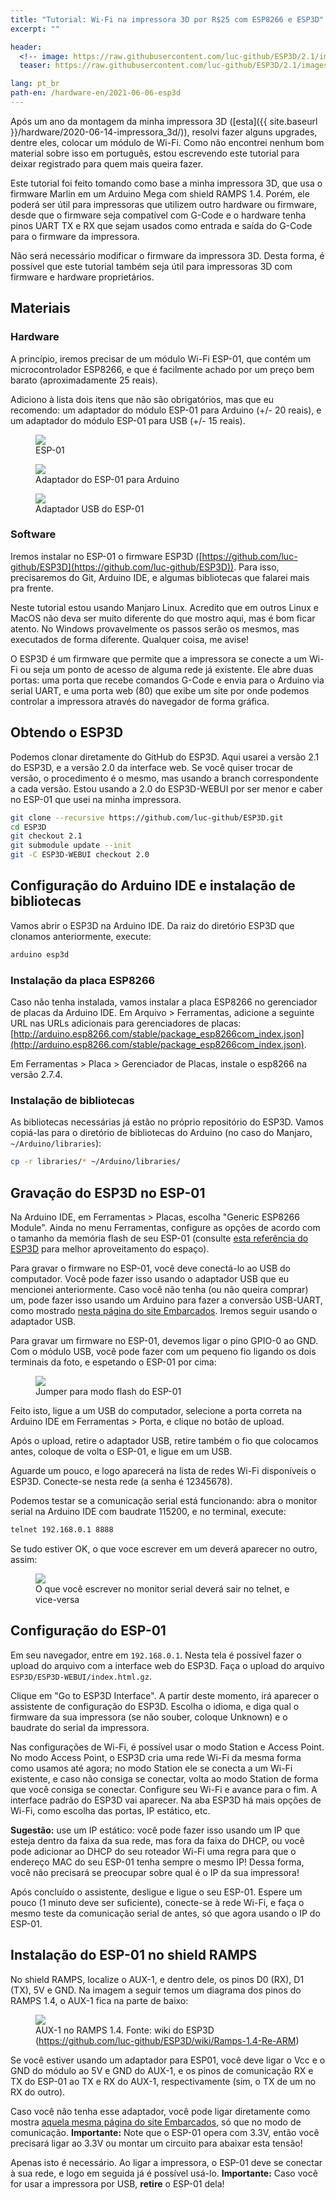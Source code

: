 ```yaml
---
title: "Tutorial: Wi-Fi na impressora 3D por R$25 com ESP8266 e ESP3D"
excerpt: ""

header:
  <!-- image: https://raw.githubusercontent.com/luc-github/ESP3D/2.1/images/ESP3D.png -->
  teaser: https://raw.githubusercontent.com/luc-github/ESP3D/2.1/images/ESP3D.png

lang: pt_br
path-en: /hardware-en/2021-06-06-esp3d
---
```


Após um ano da montagem da minha impressora 3D ([esta]({{ site.baseurl
}}/hardware/2020-06-14-impressora_3d/)), resolvi fazer alguns upgrades, dentre
eles, colocar um módulo de Wi-Fi. Como não encontrei nenhum bom material sobre
isso em português, estou escrevendo este tutorial para deixar registrado para
quem mais queira fazer. 

Este tutorial foi feito tomando como base a minha impressora 3D, que usa o
firmware Marlin em um Arduino Mega com shield RAMPS 1.4. Porém, ele poderá ser
útil para impressoras que utilizem outro hardware ou firmware, desde que o
firmware seja compatível com G-Code e o hardware tenha pinos UART TX e RX que
sejam usados como entrada e saída do G-Code para o firmware da impressora.

Não será necessário modificar o firmware da impressora 3D. Desta forma, é
possível que este tutorial também seja útil para impressoras 3D com firmware e
hardware proprietários.

## Materiais

### Hardware

A princípio, iremos precisar de um módulo Wi-Fi ESP-01, que contém um
microcontrolador ESP8266, e que é facilmente achado por um preço bem barato
(aproximadamente 25 reais).

Adiciono à lista dois itens que não são obrigatórios, mas que eu recomendo: um
adaptador do módulo ESP-01 para Arduino (+/- 20 reais), e um adaptador do módulo
ESP-01 para USB (+/- 15 reais).

<div class="img-container">
  <figure>
    <img class="large" src="{{ site.baseurl }}/assets/images/hardware/2021-06-06-esp3d/esp01.jpg">
    <figcaption>ESP-01</figcaption>
  </figure>
</div>

<div class="img-container">
  <figure>
    <img class="large" src="{{ site.baseurl }}/assets/images/hardware/2021-06-06-esp3d/esp01_arduino.jpg">
    <figcaption>Adaptador do ESP-01 para Arduino</figcaption>
  </figure>
</div>

<div class="img-container">
  <figure>
    <img class="large" src="{{ site.baseurl }}/assets/images/hardware/2021-06-06-esp3d/esp01_usb.jpg">
    <figcaption>Adaptador USB do ESP-01</figcaption>
  </figure>
</div>


### Software

Iremos instalar no ESP-01 o firmware ESP3D
([https://github.com/luc-github/ESP3D](https://github.com/luc-github/ESP3D)).
Para isso, precisaremos do Git, Arduino IDE, e algumas bibliotecas que falarei
mais pra frente.

Neste tutorial estou usando Manjaro Linux. Acredito que em outros Linux e MacOS
não deva ser muito diferente do que mostro aqui, mas é bom ficar atento. No
Windows provavelmente os passos serão os mesmos, mas executados de forma
diferente. Qualquer coisa, me avise!

O ESP3D é um firmware que permite que a impressora se conecte a um Wi-Fi ou seja
um ponto de acesso de alguma rede já existente. Ele abre duas portas: uma porta
que recebe comandos G-Code e envia para o Arduino via serial UART, e uma porta
web (80) que exibe um site por onde podemos controlar a impressora através do
navegador de forma gráfica.

## Obtendo o ESP3D

Podemos clonar diretamente do GitHub do ESP3D. Aqui usarei a versão 2.1 do
ESP3D, e a versão 2.0 da interface web. Se você quiser trocar de versão, o
procedimento é o mesmo, mas usando a branch correspondente a cada versão. Estou
usando a 2.0 do ESP3D-WEBUI por ser menor e caber no ESP-01 que usei na minha
impressora.

~~~bash
git clone --recursive https://github.com/luc-github/ESP3D.git
cd ESP3D
git checkout 2.1
git submodule update --init
git -C ESP3D-WEBUI checkout 2.0
~~~

## Configuração do Arduino IDE e instalação de bibliotecas

Vamos abrir o ESP3D na Arduino IDE. Da raiz do diretório ESP3D que clonamos
anteriormente, execute:

~~~bash
arduino esp3d
~~~

### Instalação da placa ESP8266

Caso não tenha instalada, vamos instalar a placa ESP8266 no gerenciador de placas da
Arduino IDE.
Em Arquivo > Ferramentas, adicione a seguinte URL nas URLs adicionais para
gerenciadores de placas: 
[http://arduino.esp8266.com/stable/package_esp8266com_index.json](http://arduino.esp8266.com/stable/package_esp8266com_index.json).

Em Ferramentas > Placa > Gerenciador de Placas, instale o esp8266 na versão
2.7.4. 

### Instalação de bibliotecas

As bibliotecas necessárias já estão no próprio repositório do ESP3D. Vamos
copiá-las para o diretório de bibliotecas do Arduino (no caso do Manjaro,
`~/Arduino/libraries`):

~~~bash
cp -r libraries/* ~/Arduino/libraries/
~~~

## Gravação do ESP3D no ESP-01

Na Arduino IDE, em Ferramentas > Placas, escolha "Generic ESP8266 Module". Ainda
no menu Ferramentas, configure as opções de acordo com o tamanho da memória
flash de seu ESP-01 (consulte [esta referência do ESP3D](https://github.com/luc-github/ESP3D/wiki/Flash-Size)
para melhor aproveitamento do espaço).

Para gravar o firmware no ESP-01, você deve conectá-lo ao USB do
computador. Você pode fazer isso usando o adaptador USB que eu mencionei
anteriormente. Caso você não tenha (ou não queira comprar) um, pode fazer
isso usando um Arduino para fazer a conversão USB-UART, como mostrado
[nesta página do site Embarcados](https://www.embarcados.com.br/atualizacao-de-flash-na-esp-01/).
Iremos seguir usando o adaptador USB.

Para gravar um firmware no ESP-01, devemos ligar o pino GPIO-0 ao GND. Com o
módulo USB, você pode fazer com um pequeno fio ligando os dois terminais da
foto, e espetando o ESP-01 por cima:

<div class="img-container">
  <figure>
    <img class="large" src="{{ site.baseurl }}/assets/images/hardware/2021-06-06-esp3d/esp01_jumper.jpg">
    <figcaption>Jumper para modo flash do ESP-01</figcaption>
  </figure>
</div>

Feito isto, ligue a um USB do computador, selecione a porta correta na Arduino
IDE em Ferramentas > Porta, e clique no botão de upload.

Após o upload, retire o adaptador USB, retire também o fio que colocamos antes,
coloque de volta o ESP-01, e ligue em um USB.

Aguarde um pouco, e logo aparecerá na lista de redes Wi-Fi disponíveis o
ESP3D. Conecte-se nesta rede (a senha é 12345678).

Podemos testar se a comunicação serial está funcionando: abra o monitor serial
na Arduino IDE com baudrate 115200, e no terminal, execute:

~~~bash
telnet 192.168.0.1 8888
~~~

Se tudo estiver OK, o que voce escrever em um deverá aparecer no outro, assim:

<div class="img-container">
  <figure>
    <img class="large" src="{{ site.baseurl }}/assets/images/hardware/2021-06-06-esp3d/serial_socket.png">
    <figcaption>O que você escrever no monitor serial deverá sair no telnet, e vice-versa</figcaption>
  </figure>
</div>

## Configuração do ESP-01

Em seu navegador, entre em `192.168.0.1`. Nesta tela é possível fazer o upload
do arquivo com a interface web do ESP3D. Faça o upload do arquivo
`ESP3D/ESP3D-WEBUI/index.html.gz`.

Clique em "Go to ESP3D Interface". A partir deste momento, irá aparecer o
assistente de configuração do ESP3D. Escolha o idioma, e diga qual o firmware da
sua impressora (se não souber, coloque Unknown) e o baudrate do serial da
impressora.

Nas configurações de Wi-Fi, é possível usar o modo Station e Access Point. No
modo Access Point, o ESP3D cria uma rede Wi-Fi da mesma forma como usamos até
agora; no modo Station ele se conecta a um Wi-Fi existente, e caso não consiga
se conectar, volta ao modo Station de forma que você consiga se
conectar. Configure seu Wi-Fi e avance para o fim. A interface padrão do ESP3D
vai aparecer. Na aba ESP3D há mais opções de Wi-Fi, como escolha das portas, IP
estático, etc.


**Sugestão:** use um IP estático: você pode fazer isso usando um IP que esteja
dentro da faixa da sua rede, mas fora da faixa do DHCP, ou você pode adicionar
ao DHCP do seu roteador Wi-Fi uma regra para que o endereço MAC do seu ESP-01
tenha sempre o mesmo IP! Dessa forma, você não precisará se preocupar sobre qual
é o IP da sua impressora!

Após concluído o assistente, desligue e ligue o seu ESP-01. Espere um pouco (1
minuto deve ser suficiente), conecte-se à rede Wi-Fi, e faça o mesmo teste da
comunicação serial de antes, só que agora usando o IP do ESP-01.

## Instalação do ESP-01 no shield RAMPS

No shield RAMPS, localize o AUX-1, e dentro dele, os pinos D0 (RX), D1 (TX), 5V e GND. Na
imagem a seguir temos um diagrama dos pinos do RAMPS 1.4, o AUX-1 fica na parte
de baixo:

<div class="img-container">
  <figure>
    <img class="large" src="https://raw.githubusercontent.com/wiki/luc-github/ESP3D/images/RAMPS1.4/RAMPS.PNG">
    <figcaption>AUX-1 no RAMPS 1.4. Fonte: wiki do ESP3D (<a href="https://github.com/luc-github/ESP3D/wiki/Ramps-1.4-Re-ARM">https://github.com/luc-github/ESP3D/wiki/Ramps-1.4-Re-ARM</a>)</figcaption>
  </figure>
</div>

Se você estiver usando um adaptador para ESP01, você deve ligar o Vcc e o GND do
módulo ao 5V e GND do AUX-1, e os pinos de comunicação RX e TX do ESP-01 ao TX e
RX do AUX-1, respectivamente (sim, o TX de um no RX do outro).

Caso você não tenha esse adaptador, você pode ligar diretamente como mostra
[aquela mesma página do site Embarcados](https://www.embarcados.com.br/atualizacao-de-flash-na-esp-01/),
só que no modo de comunicação. **Importante:** Note que o ESP-01 opera com 3.3V,
então você precisará ligar ao 3.3V ou montar um circuito para abaixar esta
tensão!

Apenas isto é necessário. Ao ligar a impressora, o ESP-01 deve se conectar à sua
rede, e logo em seguida já é possível usá-lo. **Importante:** Caso você for usar
a impressora por USB, **retire** o ESP-01 dela!
